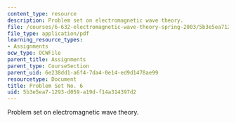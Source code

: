 ```yaml
---
content_type: resource
description: Problem set on electromagnetic wave theory.
file: /courses/6-632-electromagnetic-wave-theory-spring-2003/5b3e5ea71293d059a19df14a314397d2_ps6.pdf
file_type: application/pdf
learning_resource_types:
- Assignments
ocw_type: OCWFile
parent_title: Assignments
parent_type: CourseSection
parent_uid: 6e238dd1-a6f4-7da4-0e14-ed9d1478ae99
resourcetype: Document
title: Problem Set No. 6
uid: 5b3e5ea7-1293-d059-a19d-f14a314397d2
---
```

Problem set on electromagnetic wave theory.

